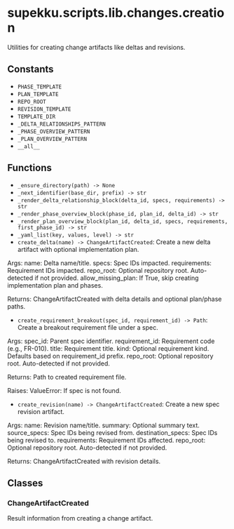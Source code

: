 # supekku.scripts.lib.changes.creation

Utilities for creating change artifacts like deltas and revisions.

## Constants

- `PHASE_TEMPLATE`
- `PLAN_TEMPLATE`
- `REPO_ROOT`
- `REVISION_TEMPLATE`
- `TEMPLATE_DIR`
- `_DELTA_RELATIONSHIPS_PATTERN`
- `_PHASE_OVERVIEW_PATTERN`
- `_PLAN_OVERVIEW_PATTERN`
- `__all__`

## Functions

- `_ensure_directory(path) -> None`
- `_next_identifier(base_dir, prefix) -> str`
- `_render_delta_relationship_block(delta_id, specs, requirements) -> str`
- `_render_phase_overview_block(phase_id, plan_id, delta_id) -> str`
- `_render_plan_overview_block(plan_id, delta_id, specs, requirements, first_phase_id) -> str`
- `_yaml_list(key, values, level) -> str`
- `create_delta(name) -> ChangeArtifactCreated`: Create a new delta artifact with optional implementation plan.

Args:
  name: Delta name/title.
  specs: Spec IDs impacted.
  requirements: Requirement IDs impacted.
  repo_root: Optional repository root. Auto-detected if not provided.
  allow_missing_plan: If True, skip creating implementation plan and phases.

Returns:
  ChangeArtifactCreated with delta details and optional plan/phase paths.
- `create_requirement_breakout(spec_id, requirement_id) -> Path`: Create a breakout requirement file under a spec.

Args:
  spec_id: Parent spec identifier.
  requirement_id: Requirement code (e.g., FR-010).
  title: Requirement title.
  kind: Optional requirement kind. Defaults based on requirement_id prefix.
  repo_root: Optional repository root. Auto-detected if not provided.

Returns:
  Path to created requirement file.

Raises:
  ValueError: If spec is not found.
- `create_revision(name) -> ChangeArtifactCreated`: Create a new spec revision artifact.

Args:
  name: Revision name/title.
  summary: Optional summary text.
  source_specs: Spec IDs being revised from.
  destination_specs: Spec IDs being revised to.
  requirements: Requirement IDs affected.
  repo_root: Optional repository root. Auto-detected if not provided.

Returns:
  ChangeArtifactCreated with revision details.

## Classes

### ChangeArtifactCreated

Result information from creating a change artifact.
